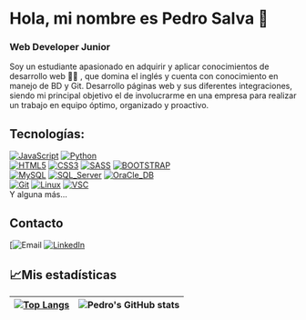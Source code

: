 # Hola, mi nombre es Pedro Salva 👋
### Web Developer Junior

Soy un estudiante apasionado en adquirir y aplicar conocimientos de desarrollo web 👨‍💻 , que domina el inglés y cuenta con conocimiento en manejo de BD y Git. Desarrollo páginas web y sus diferentes integraciones, siendo mi principal objetivo el de involucrarme en una empresa para realizar un trabajo en equipo óptimo, organizado y proactivo.

## Tecnologías:
[![JavaScript](https://img.shields.io/badge/JavaScript-F7DF1E?style=for-the-badge&logo=javascript&logoColor=white&labelColor=101010)]()
[![Python](https://img.shields.io/badge/Python-yellow?style=for-the-badge&logo=python&logoColor=white&labelColor=101010)]()
</br>
[![HTML5](https://img.shields.io/badge/HTML5-E34F26?style=for-the-badge&logo=html5&logoColor=white&labelColor=101010)]()
[![CSS3](https://img.shields.io/badge/CSS3-1572B6?style=for-the-badge&logo=css3&logoColor=white&labelColor=101010)]()
[![SASS](https://img.shields.io/badge/Sass-CC6699?style=for-the-badge&logo=sass&logoColor=white&labelColor=101010)]()
[![BOOTSTRAP](https://img.shields.io/badge/-Boostrap-7952B3?style=for-the-badge&logo=bootstrap&logoColor=white&labelColor=101010)]()
</br>
[![MySQL](https://img.shields.io/badge/MySQL-4479A1?style=for-the-badge&logo=mysql&logoColor=white&labelColor=101010)]()
[![SQL_Server](https://img.shields.io/badge/-SQL%20Server-CC2927?style=for-the-badge&logo=microsoft-sql-server&logoColor=white&labelColor=101010)]()
[![OraCle_DB](https://img.shields.io/badge/-Oracle%20Database-F80000?style=for-the-badge&logo=oracle&logoColor=white&labelColor=101010)]()
</br>
[![Git](https://img.shields.io/badge/GIT-E44C30?style=for-the-badge&logo=git&logoColor=white&labelColor=101010)]()
[![Linux](https://img.shields.io/badge/Linux-FCC624?style=for-the-badge&logo=linux&logoColor=white&labelColor=101010)]()
[![VSC](https://img.shields.io/badge/Visual%20Studio%20Code-0078d7.svg?style=for-the-badge&logo=visual-studio-code&logoColor=white&labelColor=101010)]()
</br>
Y alguna más...

## Contacto
[![Email](https://img.shields.io/badge/email-pedro.jordan.sg@gmail.com-D14836?style=for-the-badge&logo=gmail&logoColor=white&labelColor=101010)
[![LinkedIn](https://img.shields.io/badge/LinkedIn-PedroJS21-0077B5?style=for-the-badge&logo=linkedin&logoColor=white&labelColor=101010)](https://www.linkedin.com/in/pedrojs21)

## 📈Mis estadísticas
|[![Top Langs](https://github-readme-stats.vercel.app/api/top-langs/?username=PedroJS21&show_icons=true&theme=city_lights)](https://github.com/PedroJS21/github-readme-stats)|![Pedro's GitHub stats](https://github-readme-stats.vercel.app/api?username=PedroJS21&show_icons=true&theme=city_lights)|
|---|---|

